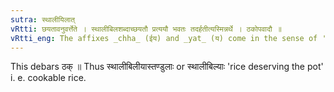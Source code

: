```yaml
---
sutra: स्थालीयिलात्
vRtti: छयतावनुवर्त्तेते । स्थालीबिलशब्दाच्छयतौ प्रत्ययौ भवतः तदर्हतीत्यस्मिन्नर्थे । ठकोपवादौ ॥
vRtti_eng: The affixes _chha_ (ईय) and _yat_ (य) come in the sense of 'deserving that,' after the word _sthalibila_.
---
```

This debars ठक् ॥ Thus स्थालीबिलीयास्तण्डुलाः or स्थालीबिल्याः 'rice deserving the pot' i. e. cookable rice.
